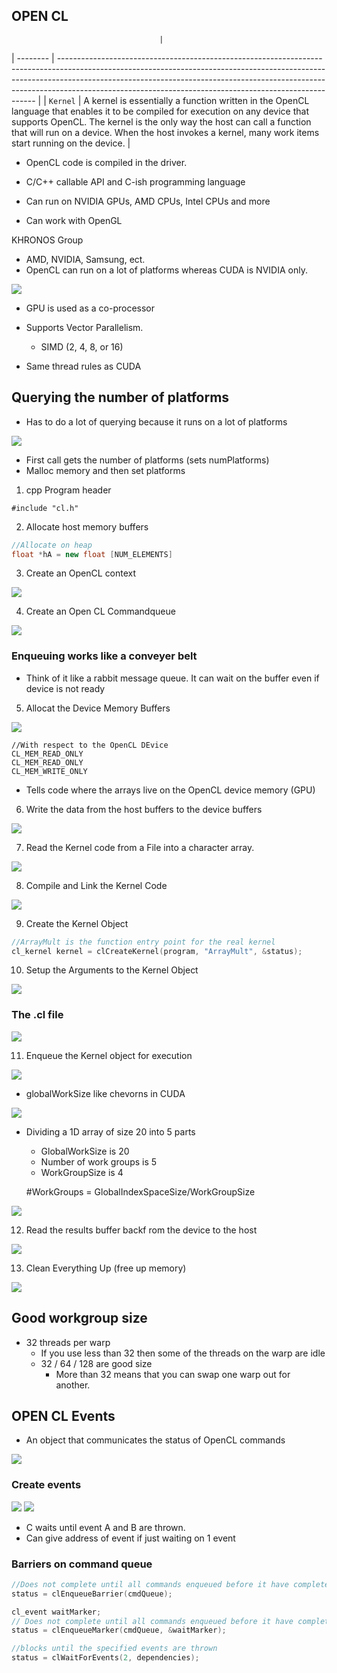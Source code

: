 ## OPEN CL

                                     |

| -------- | ------------------------------------------------------------------------------------------------------------------------------------------------------------------------------------------------------------------------------------------------------------------------------------------------------------------ |
| `Kernel` | A kernel is essentially a function written in the OpenCL language that enables it to be compiled for execution on any device that supports OpenCL. The kernel is the only way the host can call a function that will run on a device. When the host invokes a kernel, many work items start running on the device. |

- OpenCL code is compiled in the driver.

- C/C++ callable API and C-ish programming language
- Can run on NVIDIA GPUs, AMD CPUs, Intel CPUs and more
- Can work with OpenGL

KHRONOS Group

- AMD, NVIDIA, Samsung, ect.
- OpenCL can run on a lot of platforms whereas CUDA is NVIDIA only.

<img src="./../../images/cs475_opencl_paradigm.PNG">

- GPU is used as a co-processor

- Supports Vector Parallelism.

  - SIMD (2, 4, 8, or 16)

- Same thread rules as CUDA

## Querying the number of platforms

- Has to do a lot of querying because it runs on a lot of platforms

<img src="./../../images/cs475_opencl_platforms.PNG">

- First call gets the number of platforms (sets numPlatforms)
- Malloc memory and then set platforms

1. cpp Program header

```
#include "cl.h"
```

2. Allocate host memory buffers

```cpp
//Allocate on heap
float *hA = new float [NUM_ELEMENTS]
```

3. Create an OpenCL context

<img src="./../../images/cs475_opencl_createcontext.PNG">

4. Create an Open CL Commandqueue

<img src="./../../images/cs475_opencl_createcommandqueue.PNG">

### Enqueuing works like a conveyer belt

- Think of it like a rabbit message queue. It can wait on the buffer even if device is not ready

5. Allocat the Device Memory Buffers

<img src="./../../images/cs475_opencl_allocatememorybuffers.PNG">

```
//With respect to the OpenCL DEvice
CL_MEM_READ_ONLY
CL_MEM_READ_ONLY
CL_MEM_WRITE_ONLY
```

- Tells code where the arrays live on the OpenCL device memory (GPU)

6. Write the data from the host buffers to the device buffers

<img src="./../../images/cs475_opencl_writedatatodevice.PNG">

7. Read the Kernel code from a File into a character array.

<img src="./../../images/cs475_opencl_readkernel.PNG">

8. Compile and Link the Kernel Code

<img src="./../../images/cs475_opencllink.PNG">

9. Create the Kernel Object

```cpp
//ArrayMult is the function entry point for the real kernel
cl_kernel kernel = clCreateKernel(program, "ArrayMult", &status);
```

10. Setup the Arguments to the Kernel Object

<img src="./../../images/cs475_opencl_arguments.PNG">

### The .cl file

<img src="./../../images/cs475_opencl_clfile.PNG">

11. Enqueue the Kernel object for execution

<img src="./../../images/cs475_opencl_enqueue.PNG">

- globalWorkSize like chevorns in CUDA

<img src="./../../images/cs475_opencl_workgroups.PNG">

- Dividing a 1D array of size 20 into 5 parts

  - GlobalWorkSize is 20
  - Number of work groups is 5
  - WorkGroupSize is 4

  #WorkGroups = GlobalIndexSpaceSize/WorkGroupSize

<img src="./../../images/cs475_opencl_2darray.PNG">

12. Read the results buffer backf rom the device to the host

<img src="./../../images/cs475_opencl_readbuffer.PNG">

13. Clean Everything Up (free up memory)

<img src="./../../images/cs475_opencl_cleanup.PNG">

## Good workgroup size

- 32 threads per warp
  - If you use less than 32 then some of the threads on the warp are idle
  - 32 / 64 / 128 are good size
    - More than 32 means that you can swap one warp out for another.

## OPEN CL Events

- An object that communicates the status of OpenCL commands

<img src="./../../images/cs475_opencl_events.PNG">

### Create events

<img src="./../../images/cs475_opencl_createevent.PNG">

<img src="./../../images/cs475_opencl_waitingevents.PNG">

- C waits until event A and B are thrown.
- Can give address of event if just waiting on 1 event

### Barriers on command queue

```cpp
//Does not complete until all commands enqueued before it have completed. Does not throw own event
status = clEnqueueBarrier(cmdQueue);

cl_event waitMarker;
// Does not complete until all commands enqueued before it have completed (Same as barrier). Can throw an event to be waited for
status = clEnqueueMarker(cmdQueue, &waitMarker);

//blocks until the specified events are thrown
status = clWaitForEvents(2, dependencies);
```
